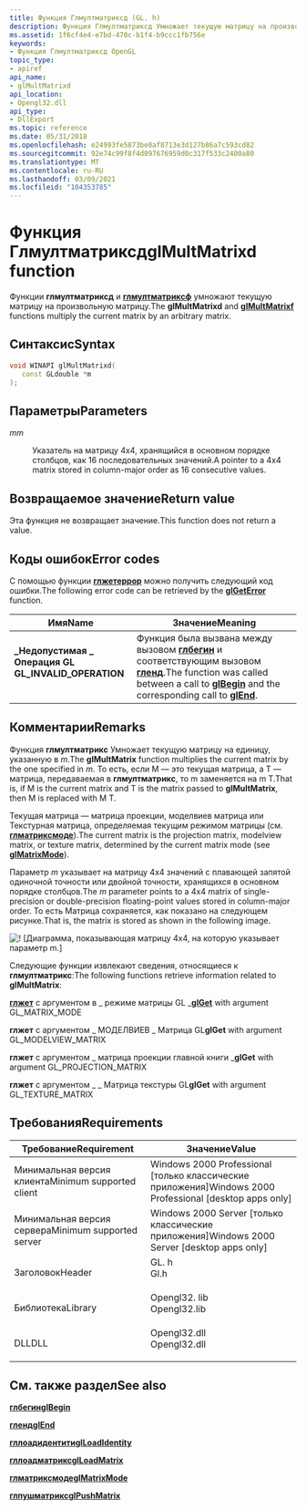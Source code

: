 ```yaml
---
title: Функция Глмултматриксд (GL. h)
description: Функция Глмултматриксд Умножает текущую матрицу на произвольную матрицу. | Функция Глмултматриксд (GL. h)
ms.assetid: 1f6cf4e4-e7bd-470c-b1f4-b9ccc1fb756e
keywords:
- Функция Глмултматриксд OpenGL
topic_type:
- apiref
api_name:
- glMultMatrixd
api_location:
- Opengl32.dll
api_type:
- DllExport
ms.topic: reference
ms.date: 05/31/2018
ms.openlocfilehash: e24993fe5873be0af8713e3d127b86a7c593cd82
ms.sourcegitcommit: 92e74c99f8f4d097676959d0c317f533c2400a80
ms.translationtype: MT
ms.contentlocale: ru-RU
ms.lasthandoff: 03/09/2021
ms.locfileid: "104353785"
---
```

# <a name="glmultmatrixd-function"></a><span data-ttu-id="1e03c-105">Функция Глмултматриксд</span><span class="sxs-lookup"><span data-stu-id="1e03c-105">glMultMatrixd function</span></span>

<span data-ttu-id="1e03c-106">Функции **глмултматриксд** и [**глмултматриксф**](glmultmatrixf.md) умножают текущую матрицу на произвольную матрицу.</span><span class="sxs-lookup"><span data-stu-id="1e03c-106">The **glMultMatrixd** and [**glMultMatrixf**](glmultmatrixf.md) functions multiply the current matrix by an arbitrary matrix.</span></span>

## <a name="syntax"></a><span data-ttu-id="1e03c-107">Синтаксис</span><span class="sxs-lookup"><span data-stu-id="1e03c-107">Syntax</span></span>


```C++
void WINAPI glMultMatrixd(
   const GLdouble *m
);
```



## <a name="parameters"></a><span data-ttu-id="1e03c-108">Параметры</span><span class="sxs-lookup"><span data-stu-id="1e03c-108">Parameters</span></span>

<dl> <dt>

<span data-ttu-id="1e03c-109">*m*</span><span class="sxs-lookup"><span data-stu-id="1e03c-109">*m*</span></span> 
</dt> <dd>

<span data-ttu-id="1e03c-110">Указатель на матрицу 4x4, хранящийся в основном порядке столбцов, как 16 последовательных значений.</span><span class="sxs-lookup"><span data-stu-id="1e03c-110">A pointer to a 4x4 matrix stored in column-major order as 16 consecutive values.</span></span>

</dd> </dl>

## <a name="return-value"></a><span data-ttu-id="1e03c-111">Возвращаемое значение</span><span class="sxs-lookup"><span data-stu-id="1e03c-111">Return value</span></span>

<span data-ttu-id="1e03c-112">Эта функция не возвращает значение.</span><span class="sxs-lookup"><span data-stu-id="1e03c-112">This function does not return a value.</span></span>

## <a name="error-codes"></a><span data-ttu-id="1e03c-113">Коды ошибок</span><span class="sxs-lookup"><span data-stu-id="1e03c-113">Error codes</span></span>

<span data-ttu-id="1e03c-114">С помощью функции [**глжетеррор**](glgeterror.md) можно получить следующий код ошибки.</span><span class="sxs-lookup"><span data-stu-id="1e03c-114">The following error code can be retrieved by the [**glGetError**](glgeterror.md) function.</span></span>



| <span data-ttu-id="1e03c-115">Имя</span><span class="sxs-lookup"><span data-stu-id="1e03c-115">Name</span></span>                                                                                                  | <span data-ttu-id="1e03c-116">Значение</span><span class="sxs-lookup"><span data-stu-id="1e03c-116">Meaning</span></span>                                                                                                                               |
|-------------------------------------------------------------------------------------------------------|---------------------------------------------------------------------------------------------------------------------------------------|
| <dl> <span data-ttu-id="1e03c-117"><dt>**\_Недопустимая \_ Операция GL**</dt></span><span class="sxs-lookup"><span data-stu-id="1e03c-117"><dt>**GL\_INVALID\_OPERATION**</dt></span></span> </dl> | <span data-ttu-id="1e03c-118">Функция была вызвана между вызовом [**глбегин**](glbegin.md) и соответствующим вызовом [**гленд**](glend.md).</span><span class="sxs-lookup"><span data-stu-id="1e03c-118">The function was called between a call to [**glBegin**](glbegin.md) and the corresponding call to [**glEnd**](glend.md).</span></span><br/> |



## <a name="remarks"></a><span data-ttu-id="1e03c-119">Комментарии</span><span class="sxs-lookup"><span data-stu-id="1e03c-119">Remarks</span></span>

<span data-ttu-id="1e03c-120">Функция **глмултматрикс** Умножает текущую матрицу на единицу, указанную в *m*.</span><span class="sxs-lookup"><span data-stu-id="1e03c-120">The **glMultMatrix** function multiplies the current matrix by the one specified in *m*.</span></span> <span data-ttu-id="1e03c-121">То есть, если M — это текущая матрица, а T — матрица, передаваемая в **глмултматрикс**, то m заменяется на m T.</span><span class="sxs-lookup"><span data-stu-id="1e03c-121">That is, if M is the current matrix and T is the matrix passed to **glMultMatrix**, then M is replaced with M   T.</span></span>

<span data-ttu-id="1e03c-122">Текущая матрица — матрица проекции, моделвиев матрица или Текстурная матрица, определяемая текущим режимом матрицы (см. [**глматриксмоде**](glmatrixmode.md)).</span><span class="sxs-lookup"><span data-stu-id="1e03c-122">The current matrix is the projection matrix, modelview matrix, or texture matrix, determined by the current matrix mode (see [**glMatrixMode**](glmatrixmode.md)).</span></span>

<span data-ttu-id="1e03c-123">Параметр *m* указывает на матрицу 4x4 значений с плавающей запятой одиночной точности или двойной точности, хранящихся в основном порядке столбцов.</span><span class="sxs-lookup"><span data-stu-id="1e03c-123">The *m* parameter points to a 4x4 matrix of single-precision or double-precision floating-point values stored in column-major order.</span></span> <span data-ttu-id="1e03c-124">То есть Матрица сохраняется, как показано на следующем рисунке.</span><span class="sxs-lookup"><span data-stu-id="1e03c-124">That is, the matrix is stored as shown in the following image.</span></span>

![! [Диаграмма, показывающая матрицу 4x4, на которую указывает параметр m.]](images/multi01.png)

<span data-ttu-id="1e03c-126">Следующие функции извлекают сведения, относящиеся к **глмултматрикс**:</span><span class="sxs-lookup"><span data-stu-id="1e03c-126">The following functions retrieve information related to **glMultMatrix**:</span></span>

<span data-ttu-id="1e03c-127">[**глжет**](glgetbooleanv--glgetdoublev--glgetfloatv--glgetintegerv.md) с аргументом в \_ режиме матрицы GL \_</span><span class="sxs-lookup"><span data-stu-id="1e03c-127">[**glGet**](glgetbooleanv--glgetdoublev--glgetfloatv--glgetintegerv.md) with argument GL\_MATRIX\_MODE</span></span>

<span data-ttu-id="1e03c-128">**глжет** с аргументом \_ МОДЕЛВИЕВ \_ Матрица GL</span><span class="sxs-lookup"><span data-stu-id="1e03c-128">**glGet** with argument GL\_MODELVIEW\_MATRIX</span></span>

<span data-ttu-id="1e03c-129">**глжет** с аргументом \_ матрица проекции главной книги \_</span><span class="sxs-lookup"><span data-stu-id="1e03c-129">**glGet** with argument GL\_PROJECTION\_MATRIX</span></span>

<span data-ttu-id="1e03c-130">**глжет** с аргументом \_ \_ Матрица текстуры GL</span><span class="sxs-lookup"><span data-stu-id="1e03c-130">**glGet** with argument GL\_TEXTURE\_MATRIX</span></span>

## <a name="requirements"></a><span data-ttu-id="1e03c-131">Требования</span><span class="sxs-lookup"><span data-stu-id="1e03c-131">Requirements</span></span>



| <span data-ttu-id="1e03c-132">Требование</span><span class="sxs-lookup"><span data-stu-id="1e03c-132">Requirement</span></span> | <span data-ttu-id="1e03c-133">Значение</span><span class="sxs-lookup"><span data-stu-id="1e03c-133">Value</span></span> |
|-------------------------------------|-----------------------------------------------------------------------------------------|
| <span data-ttu-id="1e03c-134">Минимальная версия клиента</span><span class="sxs-lookup"><span data-stu-id="1e03c-134">Minimum supported client</span></span><br/> | <span data-ttu-id="1e03c-135">Windows 2000 Professional \[только классические приложения\]</span><span class="sxs-lookup"><span data-stu-id="1e03c-135">Windows 2000 Professional \[desktop apps only\]</span></span><br/>                              |
| <span data-ttu-id="1e03c-136">Минимальная версия сервера</span><span class="sxs-lookup"><span data-stu-id="1e03c-136">Minimum supported server</span></span><br/> | <span data-ttu-id="1e03c-137">Windows 2000 Server \[только классические приложения\]</span><span class="sxs-lookup"><span data-stu-id="1e03c-137">Windows 2000 Server \[desktop apps only\]</span></span><br/>                                    |
| <span data-ttu-id="1e03c-138">Заголовок</span><span class="sxs-lookup"><span data-stu-id="1e03c-138">Header</span></span><br/>                   | <dl> <span data-ttu-id="1e03c-139"><dt>GL. h</dt></span><span class="sxs-lookup"><span data-stu-id="1e03c-139"><dt>Gl.h</dt></span></span> </dl>         |
| <span data-ttu-id="1e03c-140">Библиотека</span><span class="sxs-lookup"><span data-stu-id="1e03c-140">Library</span></span><br/>                  | <dl> <span data-ttu-id="1e03c-141"><dt>Opengl32. lib</dt></span><span class="sxs-lookup"><span data-stu-id="1e03c-141"><dt>Opengl32.lib</dt></span></span> </dl> |
| <span data-ttu-id="1e03c-142">DLL</span><span class="sxs-lookup"><span data-stu-id="1e03c-142">DLL</span></span><br/>                      | <dl> <span data-ttu-id="1e03c-143"><dt>Opengl32.dll</dt></span><span class="sxs-lookup"><span data-stu-id="1e03c-143"><dt>Opengl32.dll</dt></span></span> </dl> |



## <a name="see-also"></a><span data-ttu-id="1e03c-144">См. также раздел</span><span class="sxs-lookup"><span data-stu-id="1e03c-144">See also</span></span>

<dl> <dt>

[<span data-ttu-id="1e03c-145">**глбегин**</span><span class="sxs-lookup"><span data-stu-id="1e03c-145">**glBegin**</span></span>](glbegin.md)
</dt> <dt>

[<span data-ttu-id="1e03c-146">**гленд**</span><span class="sxs-lookup"><span data-stu-id="1e03c-146">**glEnd**</span></span>](glend.md)
</dt> <dt>

[<span data-ttu-id="1e03c-147">**гллоадидентити**</span><span class="sxs-lookup"><span data-stu-id="1e03c-147">**glLoadIdentity**</span></span>](glloadidentity.md)
</dt> <dt>

[<span data-ttu-id="1e03c-148">**гллоадматрикс**</span><span class="sxs-lookup"><span data-stu-id="1e03c-148">**glLoadMatrix**</span></span>](glloadmatrix.md)
</dt> <dt>

[<span data-ttu-id="1e03c-149">**глматриксмоде**</span><span class="sxs-lookup"><span data-stu-id="1e03c-149">**glMatrixMode**</span></span>](glmatrixmode.md)
</dt> <dt>

[<span data-ttu-id="1e03c-150">**глпушматрикс**</span><span class="sxs-lookup"><span data-stu-id="1e03c-150">**glPushMatrix**</span></span>](glpushmatrix.md)
</dt> </dl>

 

 





